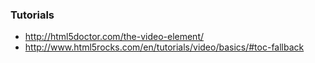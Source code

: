 ### Tutorials
* http://html5doctor.com/the-video-element/  
* http://www.html5rocks.com/en/tutorials/video/basics/#toc-fallback 



